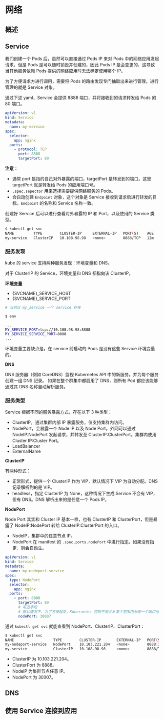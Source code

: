 # 网络

## 概述

## Service

我们创建一个 Pods 后，虽然可以直接通过 Pods IP 来对 Pods 中的网络应用发起请求，但是 Pods 是可以随时销毁并创建的，因此 Pods IP 是会变更的，这导致当其他服务依赖 Pods 提供的网络应用时无法确定使用哪个 IP。

为了方便请求方进行调用，需要将 Pods 的路由发现专门抽取出来进行管理，进行管理的就是 Service 对象。

通过下述 yaml，Service 会提供 8888 端口，并将接收到的请求转发给 Pods 的 80 端口。

```yaml
apiVersion: v1
kind: Service
metadata:
  name: my-service
spec:
  selector:
    app: nginx
  ports:
    - protocol: TCP
      port: 8888
      targetPort: 80
```

**注意：**

- 通常 port 是指的自己对外暴露的端口，targetPort 是转发到的端口。这里 targetPort 就是转发给 Pods 的应用端口号。
- `.spec.sepector` 用来选择需要提供网络服务的 Pods。
- 会自动创建 `Endpoint` 对象，这个对象是 Service 接收到请求后进行转发的目标。`Endpoint` 的名称和 Service 名称一致。

创建好 Service 后可以进行查看对外暴露的 IP 和 Port，以及使用的 Service 类型。

```sh
$ kubectl get svc
NAME         TYPE        CLUSTER-IP     EXTERNAL-IP   PORT(S)    AGE
my-service   ClusterIP   10.108.98.98   <none>        8888/TCP   12m
```

### 服务发现

kube 的 service 支持两种服务发现：环境变量和 DNS。

对于 ClusterIP 的 Service，环境变量和 DNS 都指向该 ClusterIP。

**环境变量**

- {SVCNAME}_SERVICE_HOST
- {SVCNAME}_SERVICE_PORT

```sh
# 当前仅 my_service 一个 service 存在

$ env

...
MY_SERVICE_PORT=tcp://10.108.98.98:8888
MY_SERVICE_SERVICE_PORT=8888
...
```

环境变量主要缺点是，在 service 前启动的 Pods 是没有这些 Service 环境变量的。

**DNS**

 DNS 服务器（例如 CoreDNS）监视 Kubernetes API 中的新服务，并为每个服务创建一组 DNS 记录。 如果在整个群集中都启用了 DNS，则所有 Pod 都应该能够通过其 DNS 名称自动解析服务。

### 服务类型

Service 根据不同的服务暴露方式，存在以下 3 种类型：

- ClusterIP，通过集群内部 IP 暴露服务，仅支持集群内访问。
- NodePort，会暴露一个 Node IP 以及 Node Port，外网可以通过 NodeIP:NodePort 发起请求，并转发至 ClusterIP:ClusterPort。集群内使用 Cluster IP:Cluster Port。
- LoadBalancer
- ExternalName

**ClusterIP**

有两种形式：

- 正常形式，提供一个 ClusterIP 作为 VIP，默认情况下 VIP 为自动分配。DNS 记录解析到的是 VIP。
- headless，指定 ClusterIP 为 None，这种情况下生成 Service 不会有 VIP，但有 DNS。DNS 解析出来的是任意一个 Pods IP。

**NodePort**

Node Port 其实和 Cluster IP 基本一样，也有 ClusterIP 和 ClusterPort，但是暴露了 NodeIP:NodePort 转给 ClusterIP:ClusterPort 的入口。

- NodeIP，集群中的任意节点 IP。
- NodePort 在 manifest 的 `.spec.ports.nodePort` 中进行指定。如果没有指定，则会自动生。

```yaml
apiVersion: v1
kind: Service
metadata:
  name: my-nodeport-service
spec:
  type: NodePort
  selector:
    app: nginx
  ports:
    - port: 8888
      targetPort: 80
      # 可选字段
      # 默认情况下，为了方便起见，Kubernetes 控制平面会从某个范围内分配一个端口号（默认：30000-32767）
      nodePort: 30007
```

通过 `kubectl get svc` 就能查看到 NodePort、ClusterIP、ClusterPort：

```sh
$ kubectl get svc
NAME                  TYPE        CLUSTER-IP       EXTERNAL-IP   PORT(S)          AGE
my-nodeport-service   NodePort    10.103.221.204   <none>        8888:30007/TCP   4m53s
my-service            ClusterIP   10.108.98.98     <none>        8888/TCP         35m
```

- ClusterIP 为 10.103.221.204。
- ClusterPort 为 8888。
- NodeIP 为集群节点任意 IP。
- NodePort 为 30007。

## DNS

## 使用 Service 连接到应用
